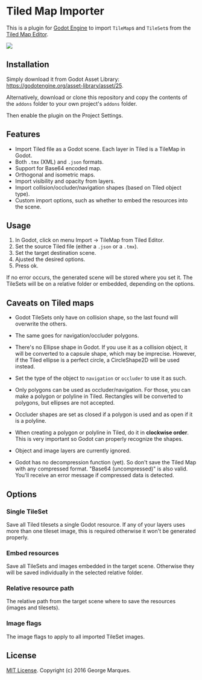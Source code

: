 # Tiled Map Importer

This is a plugin for [Godot Engine](https://godotengine.org) to import
`TileMap`s and `TileSet`s from the [Tiled Map Editor](http://www.mapeditor.org).

![](https://lut.im/uWPHymdSvs/l60C9UiVlrqK3bea.png)

## Installation

Simply download it from Godot Asset Library: https://godotengine.org/asset-library/asset/25.

Alternatively, download or clone this repository and copy the contents of the
`addons` folder to your own project's `addons` folder.

Then enable the plugin on the Project Settings.

## Features

* Import Tiled file as a Godot scene. Each layer in Tiled is a TileMap in Godot.
* Both `.tmx` (XML) and `.json` formats.
* Support for Base64 encoded map.
* Orthogonal and isometric maps.
* Import visibility and opacity from layers.
* Import collision/occluder/navigation shapes (based on Tiled object type).
* Custom import options, such as whether to embed the resources into the scene.

## Usage

1. In Godot, click on menu Import -> TileMap from Tiled Editor.
2. Set the source Tiled file (either a `.json` or a `.tmx`).
3. Set the target destination scene.
4. Ajusted the desired options.
5. Press ok.

If no error occurs, the generated scene will be stored where you set it. The
TileSets will be on a relative folder or embedded, depending on the options.

## Caveats on Tiled maps

* Godot TileSets only have on collision shape, so the last found will overwrite
  the others.

* The same goes for navigation/occluder polygons.

* There's no Ellipse shape in Godot. If you use it as a collision object, it
  will be converted to a capsule shape, which may be imprecise. However, if the
  Tiled ellipse is a perfect circle, a CircleShape2D will be used instead.

* Set the type of the object to `navigation` or `occluder` to use it as such.

* Only polygons can be used as occluder/navigation. For those, you can make a
  polygon or polyline in Tiled. Rectangles will be converted to polygons, but
  ellipses are not accepted.

* Occluder shapes are set as closed if a polygon is used and as open if it is
  a polyline.

* When creating a polygon or polyline in Tiled, do it in **clockwise order**.
  This is very important so Godot can properly recognize the shapes.

* Object and image layers are currently ignored.

* Godot has no decompression function (yet). So don't save the Tiled Map with
  any compressed format. "Base64 (uncompressed)" is also valid. You'll receive
  an error message if compressed data is detected.

## Options

### Single TileSet

Save all Tiled tilesets a single Godot resource. If any of your layers uses
more than one tileset image, this is required otherwise it won't be generated
properly.

### Embed resources

Save all TileSets and images embedded in the target scene. Otherwise they will
be saved individually in the selected relative folder.

### Relative resource path

The relative path from the target scene where to save the resources
(images and tilesets).

### Image flags

The image flags to apply to all imported TileSet images.

## License

[MIT License](LICENSE). Copyright (c) 2016 George Marques.
